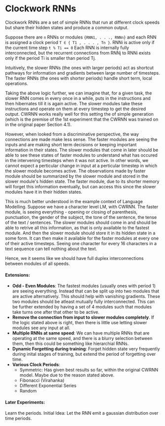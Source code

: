 # Clockwork RNNs

Clockwork RNNs are a set of simple RNNs that run at different clock speeds but share their hidden states and produce a common output. 

Suppose there are `n` RNNs or modules `{RNN1, . . ., RNNn}` and each RNN is assigned a clock period `T ∈ { T1 , . . . , Tn }`. RNNi is active only if the current time step `t % Ti == 0` Each RNN is internally fully interconnected, but the recurrent connections from RNNj to RNNi exists only if the period Ti is smaller than period Tj. 


Intuitively, the slower RNNs (the ones with larger periods) act as shortcut pathways for information and gradients between large number of timesteps. The faster RNNs (the ones with shorter periods) handle short term, local operations. 

Taking the above logic further, we can imagine that, for a given task, the slower RNN comes in every once in a while, puts in the instructions and then hibernates till it is again active. The slower modules take these instructions and operate on them at every timestep to get the desired output. CWRNN works really well for this setting the of simple generation (which is the premise of the 1st experiment that the CWRNN was trained on in the original paper Section 4.1).

However, when looked from a discriminative perspective, the way connections are made make less sense. The faster modules are seeing the inputs and are making short term decisions or keeping important information in their states. The slower modules that come in later should be able to see these states of faster modules to understand what has occured in the intervening timesteps when it was not active. In other words, we cannot expect a perticular change in input at a perticular timestep in which the slower module becomes active. The observations made by faster module should be summarized by the slower module and stored in the slower module's hidden state. The faster module, due to its shorter memory will forget this information eventually, but can access this since the slower modules have it in their hidden states.

This is much better understood in the example context of Language Modelling. Suppose we have a character level LM, with CWRNN. The faster module, is seeing everything - opening or closing of parenthesis, punctuation, the gender of the subject, the tone of the sentence, the tense of the text / sentences. The slower modules should come in and should be able to retrive all this information, as that is only available to the fastest module. And then the slower module should store it in its hidden state in a some form. It can then make it available for the faster modules at every one of their active timesteps. Seeing one character for every 16 characters in a text sequence can tell nothing about the text.

Hence, we it seems like we should have full duplex interconnections between modules of all speeds.

#### Extensions:

* **Odd - Even Modules**: The fastest modules (usually ones with period 1) are seeing everything. Instead that  can be split up into two modules that are active alternatively. This should help with vanishing gradients. These two modules should be atleast mutually fully interconnected. This can be further extended by having a set of 4 modules such that modules take turns one after that other to be active.
* **Remove the connection from input to slower modules completely**. If the logic stated above is right, then there is little use letting slower modules see any input at all.
* **Multiple RNNs at same speed**: We can have multiple RNNs that are operating at the same speed, and there is a blurry selection between them, then this could be something like hierarchial RNNs.
* **Dynamic Forgetting during training**: Forget hidden state very frequently during inital stages of training, but extend the period of forgetting over time.
* **Various Clock Periods**: 
	* Symmetric: Has given best results so far, within 		the original CWRNN model. Maybe due to the reason 		stated above.
	* Fibonacci (Virahanka)
	* Different Exponential Series
	* Random
	
#### Later Experiments:
Learn the periods.
Initial Idea: Let the RNN emit a gaussian distribution over time periods.